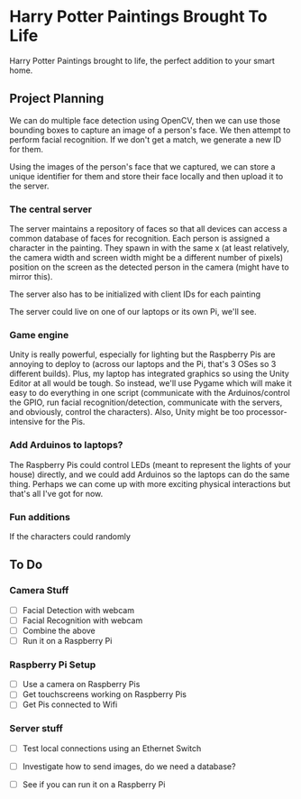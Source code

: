 # Harry Potter Paintings Brought To Life
Harry Potter Paintings brought to life, the perfect addition to your smart home.

## Project Planning
We can do multiple face detection using OpenCV, then we can use those bounding boxes to capture an image of a person's face. We then attempt to perform facial recognition.
If we don't get a match, we generate a new ID for them.

Using the images of the person's face that we captured, we can store a unique identifier for them and store their face locally and then upload it to the server.

### The central server
The server maintains a repository of faces so that all devices can access a common database of faces for recognition.
Each person is assigned a character in the painting. They spawn in with the same x (at least relatively, the camera width and screen width might be a different number of pixels) position on the screen as the detected person in the camera (might have to mirror this).

The server also has to be initialized with client IDs for each painting 

The server could live on one of our laptops or its own Pi, we'll see.

### Game engine
Unity is really powerful, especially for lighting but the Raspberry Pis are annoying to deploy to (across our laptops and the Pi, that's 3 OSes so 3 different builds). Plus, my laptop has integrated graphics so using the Unity Editor at all would be tough. So instead, we'll use Pygame which will make it easy to do everything in one script (communicate with the Arduinos/control the GPIO, run facial recognition/detection, communicate with the servers, and obviously, control the characters). Also, Unity might be too processor-intensive for the Pis.

### Add Arduinos to laptops?
The Raspberry Pis could control LEDs (meant to represent the lights of your house) directly, and we could add Arduinos so the laptops can do the same thing. Perhaps we can come up with more exciting physical interactions but that's all I've got for now.

### Fun additions
If the characters could randomly 

## To Do
### Camera Stuff
- [ ] Facial Detection with webcam
- [ ] Facial Recognition with webcam
- [ ] Combine the above
- [ ] Run it on a Raspberry Pi
### Raspberry Pi Setup
- [ ] Use a camera on Raspberry Pis
- [ ] Get touchscreens working on Raspberry Pis
- [ ] Get Pis connected to Wifi
### Server stuff
- [ ] Test local connections using an Ethernet Switch
- [ ] Investigate how to send images, do we need a database?
- [ ] See if you can run it on a Raspberry Pi 



